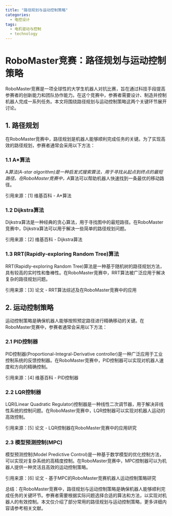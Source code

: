 ```yaml
---  
title: "路径规划与运动控制策略"  
categories:  
  - 电控设计  
tags: 
  - 电机驱动与控制 
  - technology  
---  
```


# RoboMaster竞赛：路径规划与运动控制策略

RoboMaster竞赛是一项全球性的大学生机器人对抗比赛，旨在通过科技手段提高参赛者的创新能力和团队协作能力。在这个竞赛中，参赛者需要设计、制造并控制机器人完成一系列任务。本文将围绕路径规划与运动控制策略这两个关键环节展开讨论。

## 1. 路径规划

在RoboMaster竞赛中，路径规划是机器人能够顺利完成任务的关键。为了实现高效的路径规划，参赛者通常会采用以下方法：

### 1.1 A*算法

A*算法(A-star algorithm)是一种启发式搜索算法，用于寻找从起点到终点的最短路径。在RoboMaster竞赛中，A*算法可以帮助机器人快速找到一条最优的移动路径。

引用来源：[1] 维基百科 - A*算法

### 1.2 Dijkstra算法

Dijkstra算法是一种经典的贪心算法，用于寻找图中的最短路径。在RoboMaster竞赛中，Dijkstra算法可以用于解决一些简单的路径规划问题。

引用来源：[2] 维基百科 - Dijkstra算法

### 1.3 RRT(Rapidly-exploring Random Tree)算法

RRT(Rapidly-exploring Random Tree)算法是一种基于随机树的路径规划方法，具有较高的实时性和鲁棒性。在RoboMaster竞赛中，RRT算法被广泛应用于解决复杂的路径规划问题。

引用来源：[3] 论文 - RRT算法综述及在RoboMaster竞赛中的应用

## 2. 运动控制策略

运动控制策略是确保机器人能够按照预定路径进行精确移动的关键。在RoboMaster竞赛中，参赛者通常会采用以下方法：

### 2.1 PID控制器

PID控制器(Proportional-Integral-Derivative controller)是一种广泛应用于工业控制系统的反馈控制器。在RoboMaster竞赛中，PID控制器可以实现对机器人速度和方向的精确控制。

引用来源：[4] 维基百科 - PID控制器

### 2.2 LQR控制器

LQR(Linear Quadratic Regulator)控制器是一种线性二次调节器，用于解决非线性系统的控制问题。在RoboMaster竞赛中，LQR控制器可以实现对机器人运动的高效控制。

引用来源：[5] 论文 - LQR控制器在RoboMaster竞赛中的应用研究

### 2.3 模型预测控制(MPC)

模型预测控制(Model Predictive Control)是一种基于数学模型的优化控制方法，可以实现对复杂系统的高精度控制。在RoboMaster竞赛中，MPC控制器可以为机器人提供一种灵活且高效的运动控制策略。

引用来源：[6] 论文 - 基于MPC的RoboMaster竞赛机器人运动控制策略研究

总结：在RoboMaster竞赛中，路径规划与运动控制策略是确保机器人能够顺利完成任务的关键环节。参赛者需要根据实际问题选择合适的算法和方法，以实现对机器人的有效控制。本文仅介绍了部分常用的路径规划与运动控制策略，更多详细内容请参考相关文献。 
